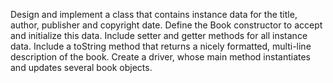 Design and implement a class that contains instance data for the title, author, publisher and copyright date. Define the Book constructor to accept and initialize this data. Include setter and getter methods for all instance data. Include a toString method that returns a nicely formatted, multi-line description of the book. Create a driver, whose main method instantiates and updates several book objects.
